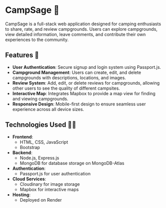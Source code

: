 # CampSage 🌲

CampSage is a full-stack web application designed for camping enthusiasts to share, rate, and review campgrounds. Users can explore campgrounds, view detailed information, leave comments, and contribute their own experiences to the community.

## Features 📙

- **User Authentication**: Secure signup and login system using Passport.js.
- **Campground Management**: Users can create, edit, and delete campgrounds with descriptions, locations, and images.
- **Review System**: Add, edit, or delete reviews for campgrounds, allowing other users to see the quality of different campsites.
- **Interactive Map**: Integrates Mapbox to provide a map view for finding and viewing campgrounds.
- **Responsive Design**: Mobile-first design to ensure seamless user experience across all device sizes.

## Technologies Used 🧑‍💻

- **Frontend**: 
  - HTML, CSS, JavaScript
  - Bootstrap
- **Backend**: 
  - Node.js, Express.js
  - MongoDB for database storage on MongoDB-Atlas
- **Authentication**: 
  - Passport.js for user authentication
- **Cloud Services**: 
  - Cloudinary for image storage
  - Mapbox for interactive maps
- **Hosting**: 
  - Deployed on Render
